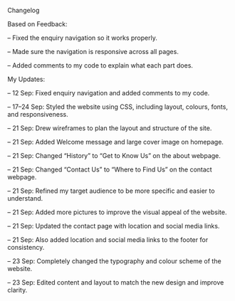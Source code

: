 Changelog

Based on Feedback: 

– Fixed the enquiry navigation so it works properly. 

– Made sure the navigation is responsive across all pages.

– Added comments to my code to explain what each part does.

My Updates:

– 12 Sep: Fixed enquiry navigation and added comments to my code. 

– 17–24 Sep: Styled the website using CSS, including layout, colours, fonts, and responsiveness. 

– 21 Sep: Drew wireframes to plan the layout and structure of the site.

– 21 Sep: Added Welcome message and large cover image on homepage.

– 21 Sep: Changed “History” to “Get to Know Us” on the about webpage. 

– 21 Sep: Changed “Contact Us” to “Where to Find Us” on the contact webpage.

– 21 Sep: Refined my target audience to be more specific and easier to understand. 

– 21 Sep: Added more pictures to improve the visual appeal of the website. 

– 21 Sep: Updated the contact page with location and social media links. 

– 21 Sep: Also added location and social media links to the footer for consistency. 

– 23 Sep: Completely changed the typography and colour scheme of the website. 

– 23 Sep: Edited content and layout to match the new design and improve clarity.
